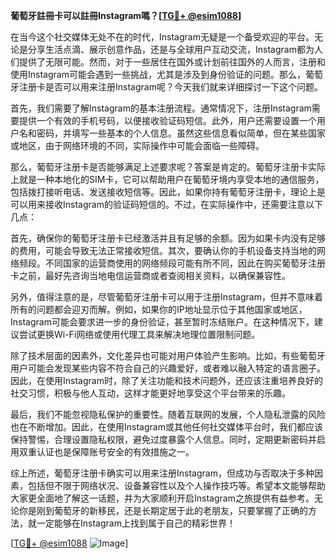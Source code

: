 **葡萄牙註冊卡可以註冊Instagram嗎？[[TG💪+ @esim1088](https://t.me/s/esim1088)]**

在当今这个社交媒体无处不在的时代，Instagram无疑是一个备受欢迎的平台。无论是分享生活点滴、展示创意作品，还是与全球用户互动交流，Instagram都为人们提供了无限可能。然而，对于一些居住在国外或计划前往国外的人而言，注册和使用Instagram可能会遇到一些挑战，尤其是涉及到身份验证的问题。那么，葡萄牙注册卡是否可以用来注册Instagram呢？今天我们就来详细探讨一下这个问题。

首先，我们需要了解Instagram的基本注册流程。通常情况下，注册Instagram需要提供一个有效的手机号码，以便接收验证码短信。此外，用户还需要设置一个用户名和密码，并填写一些基本的个人信息。虽然这些信息看似简单，但在某些国家或地区，由于网络环境的不同，实际操作中可能会面临一些障碍。

那么，葡萄牙注册卡是否能够满足上述要求呢？答案是肯定的。葡萄牙注册卡实际上就是一种本地化的SIM卡，它可以帮助用户在葡萄牙境内享受本地的通信服务，包括拨打接听电话、发送接收短信等。因此，如果你持有葡萄牙注册卡，理论上是可以用来接收Instagram的验证码短信的。不过，在实际操作中，还需要注意以下几点：

首先，确保你的葡萄牙注册卡已经激活并且有足够的余额。因为如果卡内没有足够的费用，可能会导致无法正常接收短信。其次，要确认你的手机设备支持当地的网络频段。不同国家的运营商使用的网络频段可能有所不同，因此在购买葡萄牙注册卡之前，最好先咨询当地电信运营商或者查阅相关资料，以确保兼容性。

另外，值得注意的是，尽管葡萄牙注册卡可以用于注册Instagram，但并不意味着所有的问题都会迎刃而解。例如，如果你的IP地址显示位于其他国家或地区，Instagram可能会要求进一步的身份验证，甚至暂时冻结账户。在这种情况下，建议尝试更换Wi-Fi网络或使用代理工具来解决地理位置限制问题。

除了技术层面的因素外，文化差异也可能对用户体验产生影响。比如，有些葡萄牙用户可能会发现某些内容不符合自己的兴趣爱好，或者难以融入特定的语言圈子。因此，在使用Instagram时，除了关注功能和技术问题外，还应该注重培养良好的社交习惯，积极与他人互动，这样才能更好地享受这个平台带来的乐趣。

最后，我们不能忽视隐私保护的重要性。随着互联网的发展，个人隐私泄露的风险也在不断增加。因此，在使用Instagram或其他任何社交媒体平台时，我们都应该保持警惕，合理设置隐私权限，避免过度暴露个人信息。同时，定期更新密码并启用双重认证也是保障账号安全的有效措施之一。

综上所述，葡萄牙注册卡确实可以用来注册Instagram，但成功与否取决于多种因素，包括但不限于网络状况、设备兼容性以及个人操作技巧等。希望本文能够帮助大家更全面地了解这一话题，并为大家顺利开启Instagram之旅提供有益参考。无论你是刚到葡萄牙的新移民，还是长期定居于此的老朋友，只要掌握了正确的方法，就一定能够在Instagram上找到属于自己的精彩世界！

[[TG💪+ @esim1088](https://t.me/s/esim1088) ![Image](https://i.postimg.cc/4NQfJmqS/Snipaste-2025-05-13-00-14-12.png)]
